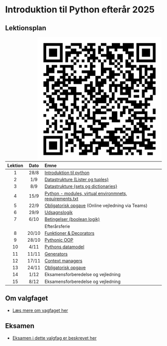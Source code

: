 # Introduktion til Python efterår 2025    

## Lektionsplan

<img src="materialer/formalia/adobe-express-qr-code.png" align="right" width="400">

| Lektion |   Dato   | Emne                                                                              |
|:-------:|:--------:|:----------------------------------------------------------------------------------|
|    1    |   28/8   | [Introduktion til python](materialer/introduktion/introduktion.md)               |
|    2    |   1/9    | [Datastrukture (Lister og tuples)](materialer/datastrukturer1/datastrukture1.md) |
|    3    |   8/9    | [Datastrukture \{sets og dictionaries\}](materialer/datastrukturer2/datastrukture2.md) |
|    4    |   15/9   | [Python - modules, virtual environmnets, requirements.txt](materialer/moduler/moduler.md) |
|    5    |   22/9   | [Obligatorisk opgave](materialer/obligatoriske/obligatorisk_1.md) (Online vejledning via Teams)               |
|    6    |   29/9   | [Udsagnslogik](materialer/logik/logik.md)                            |
|    7    |   6/10   | [Betingelser (boolean logik)](materialer/boolean/boolean.md)                     |
|         |          | Efterårsferie                                                                     |
|    8    |  20/10   | [Funktioner & Decorators](materialer/decorators/decorators.md)                   |
|    9    |  28/10   | [Pythonic OOP](materialer/oop/oop.md)                                            |
|   10    |   4/11   | [Pythons datamodel](materialer/datamodel/datamodel.md)                           |
|   11    |  11/11   | [Generators](materialer/generators/generators.md)                                |
|   12    |  17/11   | [Context managers](materialer/)                                                  |
|   13    |  24/11   | [Obligatorisk opgave](materialer/obligatoriske/)                                 |
|   14    |   1/12   | Eksamensforberedelse og vejledning                                               |
|   15    |   8/12   | Eksamensforberedelse og vejledning                                               |

## Om valgfaget
* [Læs mere om vagfaget her](materialer/formalia/about_this_elective.md)

## Eksamen
* [Eksamen i dette valgfag er beskrevet her](materialer/formalia/exam.md)
